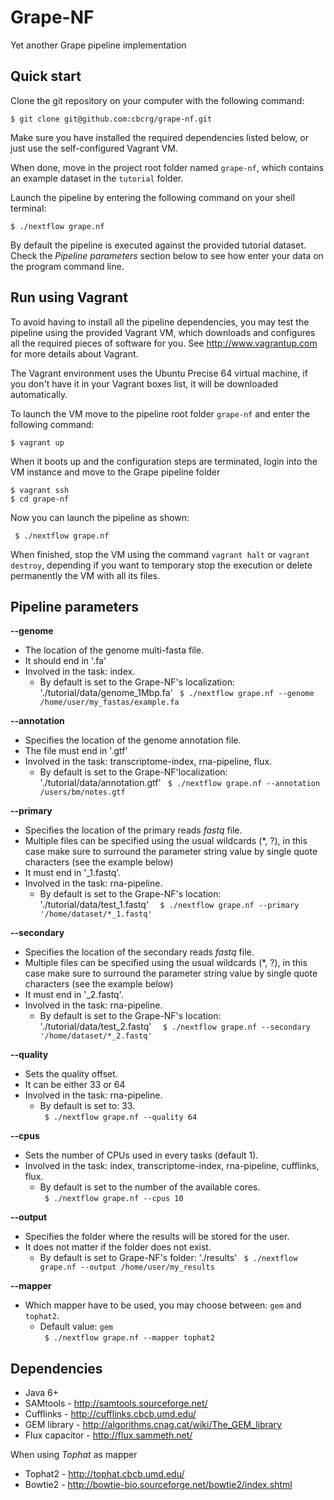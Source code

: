 Grape-NF
========

Yet another Grape pipeline implementation



Quick start 
-----------

Clone the git repository on your computer with the following command:

    $ git clone git@github.com:cbcrg/grape-nf.git
    

Make sure you have installed the required dependencies listed below, or just 
use the self-configured Vagrant VM. 


When done, move in the project root folder named `grape-nf`, 
which contains an example dataset in the `tutorial` folder. 

Launch the pipeline by entering the following command 
on your shell terminal:

    $ ./nextflow grape.nf
    

By default the pipeline is executed against the provided tutorial dataset. 
Check the *Pipeline parameters*  section below to see how enter your data on the program command line.     
    

Run using Vagrant
-----------------

To avoid having to install all the pipeline dependencies, you may test the pipeline using 
the provided Vagrant VM, which downloads and configures all the required pieces 
of software for you. See http://www.vagrantup.com for more details about Vagrant.

The Vagrant environment uses the Ubuntu Precise 64 virtual machine, if you don't have it 
in your Vagrant boxes list, it will be downloaded automatically. 

To launch the VM move to the pipeline root folder `grape-nf` and enter the following command:
  
    $ vagrant up 


When it boots up and the configuration steps are terminated, login into the VM instance 
and move to the Grape pipeline folder 

    $ vagrant ssh 
    $ cd grape-nf
    
Now you can launch the pipeline as shown: 

	 $ ./nextflow grape.nf



When finished, stop the VM using the command `vagrant halt` or `vagrant destroy`, depending if you
want to temporary stop the execution or delete permanently the VM with all its files. 


Pipeline parameters
-------------------

**--genome**  
   
* The location of the genome multi-fasta file. 
* It should end in '.fa' 
* Involved in the task: index.
  * By default is set to the Grape-NF's localization: './tutorial/data/genome_1Mbp.fa'
  `  $ ./nextflow grape.nf --genome /home/user/my_fastas/example.fa  `
    
  

**--annotation** 
   
* Specifies the location of the genome annotation file.  
* The file must end in '.gtf'  
* Involved in the task: transcriptome-index, rna-pipeline, flux.
  * By default is set to the Grape-NF'localization: './tutorial/data/annotation.gtf' 
  `  $ ./nextflow grape.nf --annotation /users/bm/notes.gtf  `

  
**--primary** 
   
* Specifies the location of the primary reads *fastq* file.
* Multiple files can be specified using the usual wildcards (*, ?), in this case make sure to surround the parameter string
  value by single quote characters (see the example below)
* It must end in '_1.fastq'.
* Involved in the task: rna-pipeline.
  * By default is set to the Grape-NF's location: './tutorial/data/test_1.fastq' 
  `  $ ./nextflow grape.nf --primary '/home/dataset/*_1.fastq'`
  
  
**--secondary** 
   
* Specifies the location of the secondary reads *fastq* file.
* Multiple files can be specified using the usual wildcards (*, ?), in this case make sure to surround the parameter string
   value by single quote characters (see the example below)
* It must end in '_2.fastq'.  
* Involved in the task: rna-pipeline.  
  * By default is set to the Grape-NF's location: './tutorial/data/test_2.fastq' 
  `  $ ./nextflow grape.nf --secondary '/home/dataset/*_2.fastq'`


**--quality** 
   
* Sets the quality offset.  
* It can be either 33 or 64  
* Involved in the task: rna-pipeline.
  * By default is set to: 33.  
  `  $ ./nextflow grape.nf --quality 64  `


**--cpus** 
   
* Sets the number of CPUs used in every tasks (default 1).  
* Involved in the task: index, transcriptome-index, rna-pipeline, cufflinks, flux.
  * By default is set to the number of the available cores.  
  `  $ ./nextflow grape.nf --cpus 10  `
  
  
**--output** 
   
* Specifies the folder where the results will be stored for the user.  
* It does not matter if the folder does not exist.
  * By default is set to Grape-NF's folder: './results' 
  `  $ ./nextflow grape.nf --output /home/user/my_results  `
  
  
**--mapper** 
   
* Which mapper have to be used, you may choose between: `gem` and `tophat2`.
  * Default value: `gem`  
  `  $ ./nextflow grape.nf --mapper tophat2  `
  
Dependencies 
------------

 * Java 6+ 
 * SAMtools - http://samtools.sourceforge.net/ 
 * Cufflinks - http://cufflinks.cbcb.umd.edu/
 * GEM library - http://algorithms.cnag.cat/wiki/The_GEM_library
 * Flux capacitor - http://flux.sammeth.net/
 
When using *Tophat* as mapper 
  
  * Tophat2 - http://tophat.cbcb.umd.edu/
  * Bowtie2 - http://bowtie-bio.sourceforge.net/bowtie2/index.shtml


